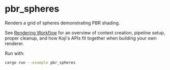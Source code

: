 # pbr_spheres

Renders a grid of spheres demonstrating PBR shading.

See [Rendering Workflow](../../docs/rendering_workflow.md) for an overview of
context creation, pipeline setup, proper cleanup, and how Koji's APIs fit
together when building your own renderer.

Run with:

```bash
cargo run --example pbr_spheres
```

